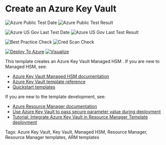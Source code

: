 # Create an Azure Key Vault

![Azure Public Test Date](https://azurequickstartsservice.blob.core.windows.net/badges/101-managed-hsm-create/PublicLastTestDate.svg)
![Azure Public Test Result](https://azurequickstartsservice.blob.core.windows.net/badges/101-managed-hsm-create/PublicDeployment.svg)

![Azure US Gov Last Test Date](https://azurequickstartsservice.blob.core.windows.net/badges/101-managed-hsm-create/FairfaxLastTestDate.svg)
![Azure US Gov Last Test Result](https://azurequickstartsservice.blob.core.windows.net/badges/101-managed-hsm-create/FairfaxDeployment.svg)

![Best Practice Check](https://azurequickstartsservice.blob.core.windows.net/badges/101-managed-hsm-create/BestPracticeResult.svg)
![Cred Scan Check](https://azurequickstartsservice.blob.core.windows.net/badges/101-managed-hsm-create/CredScanResult.svg)

[![Deploy To Azure](https://raw.githubusercontent.com/fathym-it/azure-quickstart-templates/master/1-CONTRIBUTION-GUIDE/images/deploytoazure.svg?sanitize=true)](https://portal.azure.com/#create/Microsoft.Template/uri/https%3A%2F%2Fraw.githubusercontent.com%2Ffathym-it%2Fazure-quickstart-templates%2Fmaster%2F101-managed-hsm-create%2Fazuredeploy.json)  [![Visualize](https://raw.githubusercontent.com/fathym-it/azure-quickstart-templates/master/1-CONTRIBUTION-GUIDE/images/visualizebutton.svg?sanitize=true)](http://armviz.io/#/?load=https%3A%2F%2Fraw.githubusercontent.com%2Ffathym-it%2Fazure-quickstart-templates%2Fmaster%2F101-managed-hsm-create%2Fazuredeploy.json)

This template creates an Azure Key Vault Managed HSM . If you are new to Managed HSM, see:

- [Azure Key Vault Managed HSM documentation](https://docs.microsoft.com/azure/key-vault/managed-hsm)
- [Azure Key Vault template reference](https://docs.microsoft.com/azure/templates/microsoft.keyvault/allversions)
- [Quickstart templates](https://azure.microsoft.com/resources/templates/?resourceType=Microsoft.Keyvault)

If you are new to the template development, see:

- [Azure Resource Manager documentation](https://docs.microsoft.com/en-us/azure/azure-resource-manager/)
- [Use Azure Key Vault to pass secure parameter value during deployment](https://docs.microsoft.com/azure/azure-resource-manager/resource-manager-keyvault-parameter)
- [Tutorial: Integrate Azure Key Vault in Resource Manager Template deployment](https://docs.microsoft.com/azure/azure-resource-manager/resource-manager-tutorial-use-key-vault)

Tags: Azure Key Vault, Key Vault, Managed HSM, Resource Manager, Resource Manager templates, ARM templates
